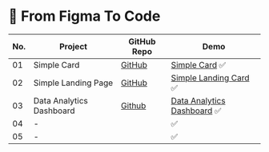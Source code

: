 # 🚀 From Figma To Code

No. | Project        | GitHub Repo            | Demo
--|-----------|------------------------|---
01| Simple Card | [GitHub](https://github.com/cenacrharsh/Simple-Card-From-Figma-To-Code) | [Simple Card](https://cenacrharsh.github.io/Simple-Card-From-Figma-To-Code/) ✅
02| Simple Landing Page | [GitHub](https://github.com/cenacrharsh/Simple-Landing-Page-From-Figma-To-Code) | [Simple Landing Card](https://cenacrharsh.github.io/Simple-Landing-Page-From-Figma-To-Code/) ✅
03| Data Analytics Dashboard | [Github](https://github.com/cenacrharsh/Data-Analytics-Dashboard-From-FIgma-To-Code) | [Data Analytics Dashboard](https://cenacrharsh.github.io/Data-Analytics-Dashboard-From-FIgma-To-Code/) ✅
04| - | []() | []() ✅
05| - | []() | []() ✅
